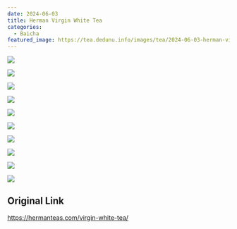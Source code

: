 ```yaml
---
date: 2024-06-03
title: Herman Virgin White Tea
categories:
  - Baicha
featured_image: https://tea.dedunu.info/images/tea/2024-06-03-herman-virgin-white-tea-1.jpeg
---
```


![](https://tea.dedunu.info/images/tea/2024-06-03-herman-virgin-white-tea-2.jpeg)

![](https://tea.dedunu.info/images/tea/2024-06-03-herman-virgin-white-tea-3.jpeg)

![](https://tea.dedunu.info/images/tea/2024-06-03-herman-virgin-white-tea-4.jpeg)

![](https://tea.dedunu.info/images/tea/2024-06-03-herman-virgin-white-tea-5.jpeg)

![](https://tea.dedunu.info/images/tea/2024-06-03-herman-virgin-white-tea-6.jpeg)

![](https://tea.dedunu.info/images/tea/2024-06-03-herman-virgin-white-tea-7.jpeg)

![](https://tea.dedunu.info/images/tea/2024-06-03-herman-virgin-white-tea-8.jpeg)

![](https://tea.dedunu.info/images/tea/2024-06-03-herman-virgin-white-tea-9.jpeg)

![](https://tea.dedunu.info/images/tea/2024-06-03-herman-virgin-white-tea-10.jpeg)

![](https://tea.dedunu.info/images/tea/2024-06-03-herman-virgin-white-tea-11.jpeg)

## Original Link

<https://hermanteas.com/virgin-white-tea/>
